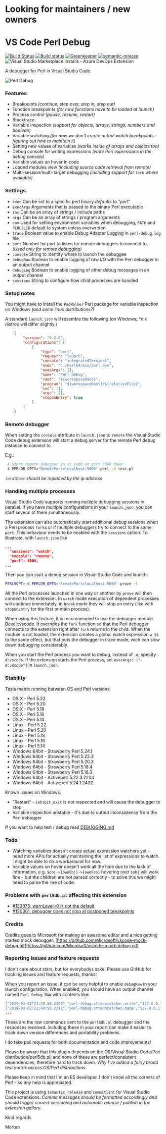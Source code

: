 # Looking for maintainers / new owners

# VS Code Perl Debug
[![Build Status](https://travis-ci.org/raix/vscode-perl-debug.svg?branch=master)](https://travis-ci.org/raix/vscode-perl-debug)
[![Build status](https://ci.appveyor.com/api/projects/status/rtt7e5fq99vw6857/branch/master)](https://ci.appveyor.com/project/raix/vscode-perl-debug/branch/master)
[![Greenkeeper](https://badges.greenkeeper.io/raix/vscode-perl-debug.svg)](https://greenkeeper.io/)
[![semantic-release](https://img.shields.io/badge/%20%20%F0%9F%93%A6%F0%9F%9A%80-semantic--release-e10079.svg)](https://github.com/semantic-release/semantic-release)
![Visual Studio Marketplace Installs - Azure DevOps Extension](https://img.shields.io/visual-studio-marketplace/azure-devops/installs/total/mortenhenriksen.perl-debug)

A debugger for Perl in Visual Studio Code.

![Perl Debug](images/vscode-perl-debugger.gif)

### Features

* Breakpoints *(continue, step over, step in, step out)*
* Function breakpoints *(for now functions have to be loaded at launch)*
* Process control *(pause, resume, restart)*
* Stacktrace
* Variable inspection *(support for objects, arrays, strings, numbers and boolean)*
* Variable watching *(for now we don't create actual watch breakpoints - figuring out how to maintain it)*
* Setting new values of variables *(works inside of arrays and objects too)*
* Debug console for writing expressions *(write Perl expressions in the debug console)*
* Variable values on hover in code
* Loaded modules view *(including source code retrieval from remote)*
* Multi-session/multi-target debugging *(including support for `fork` where available)*

### Settings

* `exec` Can be set to a specific perl binary *defaults to "perl"*
* `execArgs` Arguments that is passed to the binary Perl executable
* `inc` Can be an array of strings / include paths
* `args` Can be an array of strings / program arguments
* `env` Used for setting environment variables when debugging, `PATH` and `PERL5LIB` default to system unless overwritten
* `trace` Boolean value to enable Debug Adapter Logging in `perl-debug.log` file
* `port` Number for port to listen for remote debuggers to connect to. *(Used only for remote debugging)*
* `console` String to identify where to launch the debuggee
* `debugRaw` Boolean to enable logging of raw I/O with the Perl debugger in an output channel
* `debugLog` Boolean to enable logging of other debug messages in an output channel
* `sessions` String to configure how child processes are handled

### Setup notes

You might have to install the `PadWalker` Perl package for variable inspection on Windows *(and some linux distributions?)*

A standard `launch.json` will resemble the following (on Windows; *nix distros will differ slightly.)

```json
    {
        "version": "0.2.0",
        "configurations": [
            {
                "type": "perl",
                "request": "launch",
                "console": "integratedTerminal",
                "exec": "C:/Perl64/bin/perl.exe",
                "execArgs": [],
                "name": "Perl Debug",
                "root": "${workspaceRoot}",
                "program": "${workspaceRoot}/${relativeFile}",
                "inc": [],
                "args": [],
                "stopOnEntry": true
            }
        ]
    }
```

### Remote debugger

When setting the `console` attribute in `launch.json` to `remote` the
Visual Studio Code debug extension will start a debug server for the remote Perl
debug instance to connect to.

E.g.:
```bash
 # Start remote debugger in vs code on port 5000 then:
 $ PERLDB_OPTS="RemotePort=localhost:5000" perl -d test.pl
```
*`localhost` should be replaced by the ip address*

### Handling multiple processes

Visual Studio Code supports running multiple debugging sessions in
parallel. If you have multiple configurations in your `launch.json`,
you can start several of them simultaneously.

The extension can also automatically start additional debug sessions
when a Perl process `fork`s or if multiple debuggers try to connect
to the same `port`. This behaviour needs to be enabled with the
`sessions` option. To illustrate, with `launch.json` like

```json
...
  "sessions": "watch",
  "console": "remote",
  "port": 5000,
...
```

Then you can start a debug session in Visual Studio Code and launch:

```bash
PERL5OPT=-d PERLDB_OPTS='RemotePort=localhost:5000' prove -l
```

All the Perl processes launched in one way or another by `prove` will
then connect to the extension. In `watch` mode execution of dependent
processes will continue immediately, in `break` mode they will stop
on entry (like with `stopOnEntry` for the first or main process).

When using this feature, it is recommended to use the debugger module
[Devel::vscode](https://metacpan.org/pod/Devel::vscode). It overrides
the `fork` function so that the Perl debugger connects to the
extension right after `fork` returns in the child. When the module is
not loaded, the extension creates a global watch expression `w $$` to
the same effect, but that puts the debugger in trace mode, wich can
slow down debugging considerably.

When you start the Perl process you want to debug, instead of `-d`,
specify `-d:vscode`. If the extension starts the Perl process, set
`execArgs: ["-d:vscode"]` in `launch.json`.

### Stability

Tests matrix running between OS and Perl versions:

* OS X - Perl 5.22
* OS X - Perl 5.20
* OS X - Perl 5.18
* OS X - Perl 5.16
* OS X - Perl 5.14
* Linux - Perl 5.22
* Linux - Perl 5.20
* Linux - Perl 5.18
* Linux - Perl 5.16
* Linux - Perl 5.14
* Windows 64bit - Strawberry Perl 5.24.1
* Windows 64bit - Strawberry Perl 5.22.3
* Windows 64bit - Strawberry Perl 5.20.3
* Windows 64bit - Strawberry Perl 5.18.4
* Windows 64bit - Strawberry Perl 5.16.3
* Windows 64bit - Activeperl 5.22.3.2204
* Windows 64bit - Activeperl 5.24.1.2402

Known issues on Windows:

* "Restart" - `inhibit_exit` is not respected and will cause the debugger to stop
* Variable inspection unstable - it's due to output inconsistency from the Perl debugger

If you want to help test / debug read [DEBUGGING.md](DEBUGGING.md)

### Todo

* Watching variables doesn't create actual expression watchers yet - need more APIs for actually maintaining the list of expressions to watch. I might be able to do a workaround for now.
* Variable values on hover doesn't work all the time due to the lack of information, e.g. `$obj->{ownObj}->{ownFoo}` hovering over `$obj` will work fine - but the children are not parsed correctly - to solve this we might need to parse the line of code.

### Problems with `perl5db.pl` affecting this extension

* [#133875: warnLevel=0 is not the default](https://rt.perl.org/Ticket/Display.html?id=133875)
* [#130361: debugger does not stop at postponed breakpoints](https://rt.perl.org/Ticket/Display.html?id=130361)

### Credits

Credits goes to Microsoft for making an awesome editor and a nice getting started mock debugger: [https://github.com/Microsoft/vscode-mock-debug.git](https://github.com/Microsoft/vscode-mock-debug.git)


### Reporting issues and feature requests

I don't care about stars, but for everybodys sake:
Please use GitHub for tracking issues and feature requests, thanks!

When you report an issue, it can be very helpful to enable `debugRaw`
in your launch configuration. When enabled, you should have an output
channel named `Perl Debug RAW` with contents like:

```json
["2019-03-02T21:49:50.230Z","perl-debug.streamcatcher.write","127.0.0.1:40133 serving 127.0.0.1:43320","p $]\n"]
["2019-03-02T21:49:50.231Z","perl-debug.streamcatcher.data","127.0.0.1:40133 serving 127.0.0.1:43320","5.028001"]
...
```

These are the raw commands sent to the `perl5db.pl` debugger and the
responses received. Including these in your report can make it easier
to track down version differences and portability problems.

I do take pull requests for both documentation and code improvements!

Please be aware that this plugin depends on the OS/Visual Studio Code/Perl distribution/perl5db.pl,
and none of these are perfect/consistent dependencies, therefore hard to track down.
*Why I've added a fairly broad test matrix across OS/Perl distributions*

Please keep in mind that I'm an ES developer. I don't know all
the corners of Perl - so any help is appreciated.

This project is using `semantic release` and `commitlint` for Visual Studio Code extensions.
*Commit messages should be formatted accordingly and should trigger correct*
*versioning and automatic release / publish in the extension gallary.*

Kind regards

Morten
